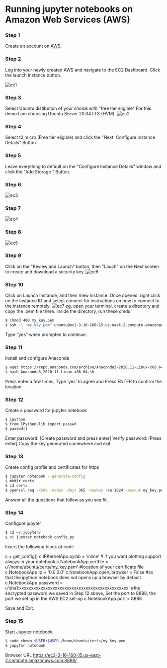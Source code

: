 # Running jupyter notebooks on Amazon Web Services (AWS)

### Step 1
Create an account on [AWS].

### Step 2
Log into your newly created AWS and navigate to the EC2 Dashboard. Click the launch Instance button.

![ec1](https://user-images.githubusercontent.com/8102313/102121329-e419c080-3e54-11eb-8d16-cb451249f87a.png)

### Step 3
Select Ubuntu distibution of your choice with "free tier eligible" For this demo I am choosing Ubuntu Server 20.04 LTS (HVM).
![ec2](https://user-images.githubusercontent.com/8102313/102122138-20015580-3e56-11eb-8ad2-d4db87d4a3fc.png)

### Step 4
Select t2.micro (Free tier eligible) and click the "Next: Configure Instance Details" Button.

### Step 5
Leave everything to default on the "Configure Instance Details" window and click the "Add Storage " Button.

### Step 6
![ec3](https://user-images.githubusercontent.com/8102313/102125704-22b27980-3e5b-11eb-98b6-0878d29b8877.png)

### Step 7
![ec4](https://user-images.githubusercontent.com/8102313/102126364-06fba300-3e5c-11eb-85d1-4c0af1244fd8.png)

### Step 8
![ec5](https://user-images.githubusercontent.com/8102313/102126953-dd8f4700-3e5c-11eb-8864-3492317afa5d.png)

### Step 9
Click on the "Review and Launch" button, then "Lauch" on the Next screen to create and download a security key.
![ec6](https://user-images.githubusercontent.com/8102313/102128187-8d18e900-3e5e-11eb-8a96-34e35c3afc84.png)

### Step 10
Click on Launch Instance, and then View Instance. Once opened, right click on the instance ID and select connect for instructions on how to connect to the instance remotely.
![ec7](https://user-images.githubusercontent.com/8102313/102129035-d0278c00-3e5f-11eb-9657-2b12b3c87fce.png)
eg. open your terminal, create a directory and copy the .pem file there. Inside the directory, run these cmds

```sh
$ chmod 400 my_key.pem
$ ssh -i "my_key.pem" ubuntu@ec2-3-16-160-15.us-east-2.compute.amazonaws.com
```
Type "yes" when prompted to continue.

### Step 11
Install and configure Anaconda

```sh
$ wget https://repo.anaconda.com/archive/Anaconda3-2020.11-Linux-x86_64.sh
$ bash Anaconda3-2020.11-Linux-x86_64.sh
```
Press enter a few times, Type ‘yes’ to agree and Press ENTER to confirm the location’

### Step 12
Create a password for jupyter notebook
```sh
$ ipython
$ from IPython.lib import passwd
$ passwd()
```
Enter password: [Create password and press enter] Verify password: [Press enter]
Copy the key generated somewhere and exit.

### Step 13
Create config profile and certificates for https
```sh
$ jupyter notebook --generate-config
$ mkdir certs
$ cd certs
$ openssl req -x509 -nodes -days 365 -newkey rsa:1024 -keyout my_key.pem -out my_key.pem
```
Answer all the questions that follow as you see fit.

### Step 14
Configure jupyter
```sh
$ cd ~/.jupyter/
$ vi jupyter_notebook_config.py
```
Insert the following block  of code

c = get_config()
c.IPKernelApp.pylab = 'inline'  # if you want plotting support always in your notebook
c.NotebookApp.certfile = u'/home/ubuntu/certs/my_key.pem' #location of your certificate file
c.NotebookApp.ip = '0.0.0.0'
c.NotebookApp.open_browser = False  #so that the ipython notebook does not opens up a browser by default
c.NotebookApp.password = u'sha1:xxxxxxxxxxxxxxxxxxxxxxxxxxxxxxxxxxxxxxxxxxxxxx'  #the encrypted password we saved in Step 12 above, Set the port to 8888, the port we set up in the AWS EC2 set-up
c.NotebookApp.port = 8888

Save and Exit.

### Step 15
Start Jupyter notebook
```sh
$ sudo chown $USER:$USER /home/ubuntu/certs/my_key.pem
$ jupyter notebook
```
Browser URL
https://ec2-3-16-160-15.us-east-2.compute.amazonaws.com:8888/

[AWS]: <https://aws.amazon.com/>
